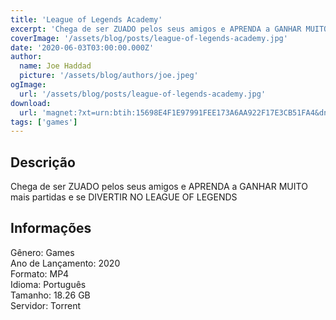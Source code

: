 ```yaml
---
title: 'League of Legends Academy'
excerpt: 'Chega de ser ZUADO pelos seus amigos e APRENDA a GANHAR MUITO mais partidas e se DIVERTIR NO LEAGUE OF LEGENDS Informações  Gênero: Games Ano de Lançamento: 2020 Formato: MP4 Idioma: Português Tamanho: 18.26 GB Servidor: Torrent'
coverImage: '/assets/blog/posts/league-of-legends-academy.jpg'
date: '2020-06-03T03:00:00.000Z'
author:
  name: Joe Haddad
  picture: '/assets/blog/authors/joe.jpeg'
ogImage:
  url: '/assets/blog/posts/league-of-legends-academy.jpg'
download:
  url: 'magnet:?xt=urn:btih:15698E4F1E97991FEE173A6AA922F17E3CB51FA4&dn=Zrepolho%20Academy&tr=udp%3a%2f%2ftracker.openbittorrent.com%3a1337%2fannounce&tr=udp%3a%2f%2ftracker.opentrackr.org%3a1337%2fannounce'
tags: ['games']
---
```

<h2>Descrição</h2>
<p></p><p>Chega de ser ZUADO pelos seus amigos e APRENDA a GANHAR MUITO mais partidas e se DIVERTIR NO LEAGUE OF LEGENDS</p><h2>Informações</h2><p>Gênero: Games<br/>Ano de Lançamento: 2020<br/>Formato: MP4<br/>Idioma: Português<br/>Tamanho: 18.26 GB<br/>Servidor: Torrent</p>